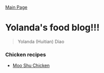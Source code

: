 [Main Page](https://yolanda-ht.github.io/YoloCookBlob/)

# Yolanda's food blog!!!

> Yolanda (Huitian) Diao

### Chicken recipes
- [Moo Shu Chicken](Chicken/MooShuChicken.MD)

